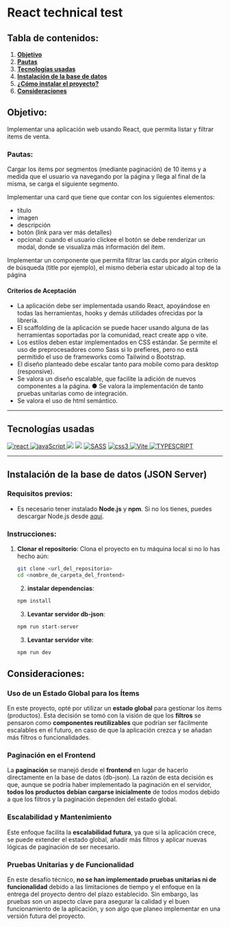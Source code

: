 # React technical test

## Tabla de contenidos:

1. **[Objetivo](#objetivo)**
1. **[Pautas](#pautas)**
1. **[Tecnologías usadas](#tecnologías-usadas)**
1. **[Instalación de la base de datos](#instalación-de-la-base-de-datos)**
1. **[¿Cómo instalar el proyecto?](#cómo-instalar-el-proyecto)**
1. **[Consideraciones](#consideraciones)**

## Objetivo:

Implementar una aplicación web usando React, que permita listar y filtrar items de venta.

### Pautas:
Cargar los items por segmentos (mediante paginación) de 10 items y a medida que el usuario va navegando por la página y llega al final de la misma, se carga el siguiente segmento. 

Implementar una card que tiene que contar con los siguientes elementos: 
- título 
- imagen 
- descripción 
- botón (link para ver más detalles) 
- opcional: cuando el usuario clickee el botón se debe renderizar un modal, donde se visualiza más información del ítem.

Implementar un componente que permita filtrar las cards por algún criterio de búsqueda (title por ejemplo), el mismo debería estar ubicado al top de la página

#### Criterios de Aceptación 
- La aplicación debe ser implementada usando React, apoyándose en todas las herramientas, hooks y demás utilidades ofrecidas por la librería. 
- El scaffolding de la aplicación se puede hacer usando alguna de las herramientas soportadas por la comunidad, react create app o vite. 
- Los estilos deben estar implementados en CSS estándar. Se permite el uso de preprocesadores como Sass si lo prefieres, pero no está permitido el uso de frameworks como Tailwind o Bootstrap.
- El diseño planteado debe escalar tanto para mobile como para desktop (responsive).
- Se valora un diseño escalable, que facilite la adición de nuevos componentes a la página. ● Se valora la implementación de tanto pruebas unitarias como de integración. 
- Se valora el uso de html semántico.

***
## Tecnologías usadas

<p align="left">
<!–– REACT ––>
  <a href="https://reactjs.org/" target="_blank" data-bs-toggle="tooltip" title="ReactJS"> <img src="https://img.shields.io/badge/React-20232A?style=for-the-badge&logo=react&logoColor=61DAFB" alt="react"/> </a>
 <!–– JAVASCRIPT ––>
<a href=https://developer.mozilla.org/en-US/docs/Web/JavaScript" target="_blank" data-bs-toggle="tooltip" title="JavaScript"> <img src="https://img.shields.io/badge/JavaScript-323330?style=for-the-badge&logo=javascript&logoColor=F7DF1E" alt="javaScript"/> </a>
<!-- JSON -->
<a href="https://www.w3schools.com/whatis/whatis_json.asp" alt="Express Js" data-bs-toggle="tooltip" title="JSON" ><img src= "https://img.shields.io/badge/json-5E5C5C?style=for-the-badge&logo=json&logoColor=white" /></a>
<!-- HTML -->
<a href="https://developer.mozilla.org/es/docs/Web/HTML" alt="HTML5" data-bs-toggle="tooltip" title="HTML" ><img src= "https://img.shields.io/badge/HTML5-E34F26?style=for-the-badge&logo=html5&logoColor=white" /></a>
<!–– SASS ––>
<a href="https://sass-lang.com" target="_blank" data-bs-toggle="tooltip" title="SASS"> <img src="https://img.shields.io/badge/Sass-CC6699?style=for-the-badge&logo=sass&logoColor=white" alt="SASS"/></a>
<!–– CSS ––>
<a href="https://www.w3schools.com/css/" target="_blank" data-bs-toggle="tooltip" title="CSS3"> <img src="https://img.shields.io/badge/CSS3-1572B6?style=for-the-badge&logo=css3&logoColor=white" alt="css3"/> </a>
  <!–– VITE ––>
<a href="https://vite.dev/" target="_blank" data-bs-toggle="tooltip" title="Vite"> <img src="https://img.shields.io/badge/Vite-B73BFE?style=for-the-badge&logo=vite&logoColor=FFD62E" alt="Vite"/> </a>
  <!–– TYPESCRIPT ––>
<a href="https://www.typescriptlang.org/" target="_blank" data-bs-toggle="tooltip" title="TYPESCRIPT"> <img src="https://img.shields.io/badge/TypeScript-007ACC?style=for-the-badge&logo=typescript&logoColor=white" alt="TYPESCRIPT"/> </a>
  </p>

***

## Instalación de la base de datos (JSON Server)

### Requisitos previos:
- Es necesario tener instalado **Node.js** y **npm**. Si no los tienes, puedes descargar Node.js desde [aquí](https://nodejs.org/).

### Instrucciones:

1. **Clonar el repositorio**:
   Clona el proyecto en tu máquina local si no lo has hecho aún:
   ```bash
   git clone <url_del_repositorio>
   cd <nombre_de_carpeta_del_frontend>
   ```
   2. **instalar dependencias**:
   ```bash
   npm install
   ```
   3. **Levantar servidor db-json**:
   ```bash
   npm run start-server
   ```
   3. **Levantar servidor vite**:
   ```bash
   npm run dev
   ```

## Consideraciones:
### Uso de un Estado Global para los Ítems

En este proyecto, opté por utilizar un **estado global** para gestionar los ítems (productos). Esta decisión se tomó con la visión de que los **filtros** se pensaron como **componentes reutilizables** que podrían ser fácilmente escalables en el futuro, en caso de que la aplicación crezca y se añadan más filtros o funcionalidades.

### Paginación en el Frontend

La **paginación** se manejó desde el **frontend** en lugar de hacerlo directamente en la base de datos (db-json). La razón de esta decisión es que, aunque se podría haber implementado la paginación en el servidor, **todos los productos debían cargarse inicialmente** de todos modos debido a que los filtros y la paginación dependen del estado global.

### Escalabilidad y Mantenimiento

Este enfoque facilita la **escalabilidad futura**, ya que si la aplicación crece, se puede extender el estado global, añadir más filtros y aplicar nuevas lógicas de paginación de ser necesario.

### Pruebas Unitarias y de Funcionalidad

En este desafío técnico, **no se han implementado pruebas unitarias ni de funcionalidad** debido a las limitaciones de tiempo y el enfoque en la entrega del proyecto dentro del plazo establecido. Sin embargo, las pruebas son un aspecto clave para asegurar la calidad y el buen funcionamiento de la aplicación, y son algo que planeo implementar en una versión futura del proyecto.